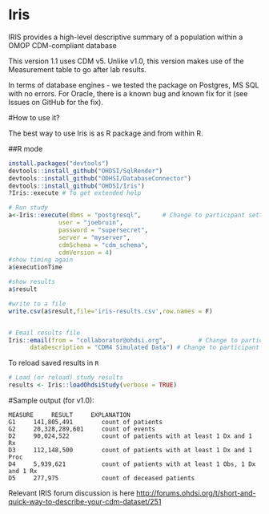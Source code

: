 # Iris
IRIS provides a high-level descriptive summary of a population within a OMOP CDM-compliant database

This version 1.1 uses CDM v5.
Unlike v1.0, this version makes use of the  Measurement table to go after lab results.

In terms of database engines - we tested the package on Postgres, MS SQL with no errors. For Oracle, there is a known bug and known fix for it (see Issues on GitHub for the fix). 


#How to use it?

The best way to use Iris is as R package and from within R.

##R mode

```R
install.packages("devtools")
devtools::install_github("OHDSI/SqlRender")
devtools::install_github("ODHSI/DatabaseConnector")
devtools::install_github("OHDSI/Iris")
?Iris::execute # To get extended help

# Run study
a<-Iris::execute(dbms = "postgresql",      # Change to participant settings
              user = "joebruin",
              password = "supersecret",
              server = "myserver",
              cdmSchema = "cdm_schema",
              cdmVersion = 4)
#show timing again
a$executionTime

#show results
a$result

#write to a file
write.csv(a$result,file='iris-results.csv',row.names = F)


# Email results file
Iris::email(from = "collaborator@ohdsi.org",         # Change to participant email address
      dataDescription = "CDM4 Simulated Data") # Change to participant data description
```

To reload saved results in `R`

```R
# Load (or reload) study results
results <- Iris::loadOhdsiStudy(verbose = TRUE)
```

#Sample output (for v1.0):

    MEASURE     RESULT     EXPLANATION
    G1     141,805,491        count of patients
    G2     20,328,289,601     count of events
    D2     90,024,522         count of patients with at least 1 Dx and 1 Rx
    D3     112,148,500        count of patients with at least 1 Dx and 1 Proc
    D4     5,939,621          count of patients with at least 1 Obs, 1 Dx and 1 Rx
    D5     277,975            count of deceased patients


Relevant  IRIS forum discussion is here http://forums.ohdsi.org/t/short-and-quick-way-to-describe-your-cdm-dataset/251
